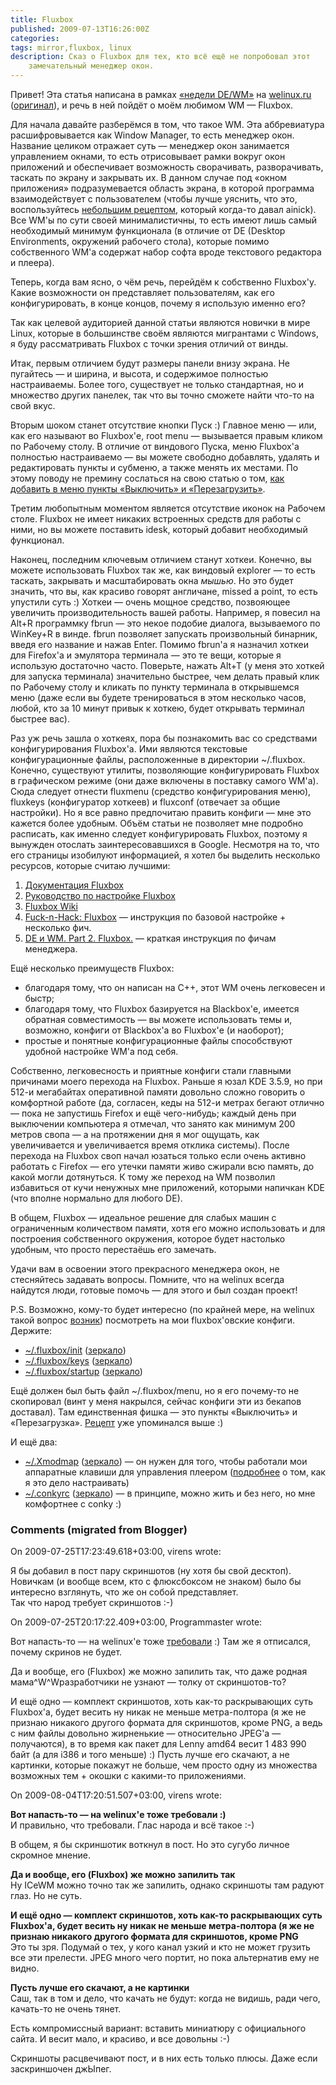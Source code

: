 ```yaml
---
title: Fluxbox
published: 2009-07-13T16:26:00Z
categories: 
tags: mirror,fluxbox, linux
description: Сказ о Fluxbox для тех, кто всё ещё не попробовал этот
    замечательный менеджер окон.
---
```


Привет! Эта статья написана в рамках <a href="http://welinux.ru/post/1036/">«недели DE/WM»</a> на <a href="http://welinux.ru/">welinux.ru</a> (<a href="http://welinux.ru/post/1044">оригинал</a>), и речь в ней пойдёт о моём любимом WM — Fluxbox.

Для начала давайте разберёмся в том, что такое WM. Эта аббревиатура расшифровывается как Window Manager, то есть менеджер окон. Название целиком отражает суть — менеджер окон занимается управлением окнами, то есть отрисовывает рамки вокруг окон приложений и обеспечивает возможность сворачивать, разворачивать, таскать по экрану и закрывать их. В данном случае под «окном приложения» подразумевается область экрана, в которой программа взаимодействует с пользователем (чтобы лучше уяснить, что это, воспользуйтесь <a href="http://welinux.ru/post/816/#cmnt10181">небольшим рецептом</a>, который когда-то давал ainick). Все WM'ы по сути своей минималистичны, то есть имеют лишь самый необходимый минимум функционала (в отличие от DE (Desktop Environments, окружений рабочего стола), которые помимо собственного WM'а содержат набор софта вроде текстового редактора и плеера).

Теперь, когда вам ясно, о чём речь, перейдём к собственно Fluxbox'у. Какие возможности он представляет пользователям, как его конфигурировать, в конце концов, почему я использую именно его?

Так как целевой аудиторией данной статьи являются новички в мире Linux, которые в большинстве своём являются мигрантами с Windows, я буду рассматривать Fluxbox с точки зрения отличий от винды.

Итак, первым отличием будут размеры панели внизу экрана. Не пугайтесь — и ширина, и высота, и содержимое полностью настраиваемы. Более того, существует не только стандартная, но и множество других панелек, так что вы точно сможете найти что-то на свой вкус.

Вторым шоком станет отсутствие кнопки Пуск :) Главное меню — или, как его называют во Fluxbox'е, root menu — вызывается правым кликом по Рабочему столу. В отличие от виндового Пуска, меню Fluxbox'а полностью настраиваемо — вы можете свободно добавлять, удалять и редактировать пункты и субменю, а также менять их местами. По этому поводу не премину сослаться на свою статью о том, [как добавить в меню пункты «Выключить» и «Перезагрузить»](/posts/2009-02-03-shutdown-pc-via-fluxbox-menu.html).

Третим любопытным моментом является отсутствие иконок на Рабочем столе. Fluxbox не имеет никаких встроенных средств для работы с ними, но вы можете поставить idesk, который добавит необходимый функционал.

Наконец, последним ключевым отличием станут хоткеи. Конечно, вы можете использовать Fluxbox так же, как виндовый explorer — то есть таскать, закрывать и масштабировать окна <i>мышью</i>. Но это будет значить, что вы, как красиво говорят англичане, missed a point, то есть упустили суть :) Хоткеи — очень мощное средство, позвояющее увеличить производительность вашей работы. Например, я повесил на Alt+R программку fbrun — это некое подобие диалога, вызываемого по WinKey+R в винде. fbrun позволяет запускать произвольный бинарник, введя его название и нажав Enter. Помимо fbrun'а я назначил хоткеи для Firefox'а и эмулятора терминала — это те вещи, которые я использую достаточно часто. Поверьте, нажать Alt+T (у меня это хоткей для запуска терминала) значительно быстрее, чем делать правый клик по Рабочему столу и кликать по пункту терминала в открывшемся меню (даже если вы будете тренироваться в этом несколько часов, любой, кто за 10 минут привык к хоткею, будет открывать терминал быстрее вас).

Раз уж речь зашла о хоткеях, пора бы познакомить вас со средствами конфигурирования Fluxbox'а. Ими являются текстовые конфигурационные файлы, расположенные в директории ~/.fluxbox. Конечно, существуют утилиты, позволяющие конфигурировать Fluxbox в графическом режиме (они даже включены в поставку самого WM'а). Сюда следует отнести fluxmenu (средство конфигурирования меню), fluxkeys (конфигуратор хоткеев) и fluxconf (отвечает за общие настройки). Но я все равно предпочитаю править конфиги — мне это кажется более удобным. Объём статьи не позволяет мне подробно расписать, как именно следует конфигурировать Fluxbox, поэтому я вынужден отослать заинтересовавшихся в Google. Несмотря на то, что его страницы изобилуют информацией, я хотел бы выделить несколько ресурсов, которые считаю лучшими:

<ol><li><a href="http://fluxbox.sourceforge.net/docbook/ru/fluxbox-docs.html">Документация Fluxbox</a></li><li><a href="http://www.gentoo.org/doc/ru/fluxbox-config.xml">Руководство по настройке Fluxbox</a></li><li><a href="http://fluxbox-wiki.org/">Fluxbox Wiki</a></li><li><a href="http://fucknhack.blogspot.com/2008/10/fluxbox.html">Fuck-n-Hack: Fluxbox</a> — инструкция по базовой настройке + несколько фич.</li><li><a href="http://lice.wordpress.com/2006/09/23/de-wm-part2-fluxbox/">DE и WM. Part 2. Fluxbox.</a> — краткая инструкция по фичам менеджера.</li></ol>Ещё несколько преимуществ Fluxbox:

<ul><li>благодаря тому, что он написан на C++, этот WM очень легковесен и быстр;</li><li>благодаря тому, что Fluxbox базируется на Blackbox'е, имеется обратная совместимость — вы можете использовать темы и, возможно, конфиги от Blackbox'а во Fluxbox'е (и наоборот);</li><li>простые и понятные конфигурационные файлы способствуют удобной настройке WM'а под себя.</li></ul>

Собственно, легковесность и приятные конфиги стали главными причинами моего перехода на Fluxbox. Раньше я юзал KDE 3.5.9, но при 512-и мегабайтах оперативной памяти довольно сложно говорить о комфортной работе (да, согласен, кеды на 512-и метрах бегают отлично — пока не запустишь Firefox и ещё чего-нибудь; каждый день при выключении компьютера я отмечал, что занято как минимум 200 метров свопа — а на протяжении дня я мог ощущать, как увеличивается и увеличивается время отклика системы). После перехода на Fluxbox своп начал юзаться только если очень активно работать с Firefox — его утечки памяти живо сжирали всю память, до какой могли дотянуться. К тому же переход на WM позволил избавиться от кучи ненужных мне приложений, которыми напичкан KDE (что вполне нормально для любого DE).

В общем, Fluxbox — идеальное решение для слабых машин с ограниченным количеством памяти, хотя его можно использовать и для построения собственного окружения, которое будет настолько удобным, что просто перестаёшь его замечать.

Удачи вам в освоении этого прекрасного менеджера окон, не стесняйтесь задавать вопросы. Помните, что на welinux всегда найдутся люди, готовые помочь — для этого и был создан проект!

P.S. Возможно, кому-то будет интересно (по крайней мере, на welinux такой вопрос <a href="http://welinux.ru/post/1044/#cmnt15386">возник</a>) посмотреть на мои fluxbox'овские конфиги. Держите:

* <a href="http://dumpz.org/10571/">~/.fluxbox/init</a> ([зеркало](/misc/fluxbox-init.txt))
* <a href="http://dumpz.org/10572/">~/.fluxbox/keys</a> ([зеркало](/misc/fluxbox-keys.txt))
* <a href="http://dumpz.org/10573/">~/.fluxbox/startup</a> ([зеркало](/misc/fluxbox-startup.txt))

Ещё должен был быть файл ~/.fluxbox/menu, но я его почему-то не скопировал (винт у меня накрылся, сейчас конфиги эти из бекапов доставал). Там единственная фишка — это пункты «Выключить» и «Перезагрузка». [Рецепт](/posts/2009-02-03-shutdown-pc-via-fluxbox-menu.html) уже упоминался выше :)

И ещё два:

* <a href="http://dumpz.org/10570/">~/.Xmodmap</a> ([зеркало](/misc/fluxbox-Xmodmap.txt)) — он нужен для того, чтобы работали мои аппаратные клавиши для управления плеером ([подробнее](/posts/2009-03-08-fluxbox-and-hardware-hotkeys.html) о том, как я это дело настраивать)
* <a href="http://dumpz.org/10569/">~/.conkyrc</a> ([зеркало](/misc/fluxbox-conkyrc.txt)) — в принципе, можно жить и без него, но мне комфортнее с conky :)

<h3 id='hakyll-convert-comments-title'>Comments (migrated from Blogger)</h3>
<div class='hakyll-convert-comment'>
<p class='hakyll-convert-comment-date'>On 2009-07-25T17:23:49.618+03:00, virens wrote:</p>
<p class='hakyll-convert-comment-body'>
Я бы добавил в пост пару скриншотов (ну хотя бы свой десктоп). Новичкам (и вообще всем, кто с флюксбоксом не знаком) было бы интересно взглянуть, что же он собой представляет.<br/>
Так что народ требует скриншотов :-)
</p>
</div>

<div class='hakyll-convert-comment'>
<p class='hakyll-convert-comment-date'>On 2009-07-25T20:17:22.409+03:00, Programmaster wrote:</p>
<p class='hakyll-convert-comment-body'>
Вот напасть-то — на welinux&#39;е тоже <a href="http://welinux.ru/post/1044/#cmnt15387" rel="nofollow">требовали</a> :) Там же я отписался, почему скринов не будет.

Да и вообще, его (Fluxbox) же можно запилить так, что даже родная мама\^W\^Wразработчики не узнают — толку от скриншотов-то?

И ещё одно — комплект скриншотов, хоть как-то раскрывающих суть Fluxbox&#39;а, будет весить ну никак не меньше метра-полтора (я же не признаю никакого другого формата для скриншотов, кроме PNG, а ведь с ним файлы довольно жирненькие — относительно JPEG&#39;а — получаются), в то время как пакет для Lenny amd64 весит 1 483 990 байт (а для i386 и того меньше) :) Пусть лучше его скачают, а не картинки, которые покажут не больше, чем просто одну из множества возможных тем + окошки с какими-то приложениями.
</p>
</div>

<div class='hakyll-convert-comment'>
<p class='hakyll-convert-comment-date'>On 2009-08-04T17:20:51.507+03:00, virens wrote:</p>
<p class='hakyll-convert-comment-body'>
<b>Вот напасть-то — на welinux&#39;е тоже требовали :)</b><br/>
И правильно, что требовали. Глас народа и всё такое :-)

В общем, я бы скриншотик воткнул в пост. Но это сугубо личное скромное мнение.

<b>Да и вообще, его (Fluxbox) же можно запилить так</b><br/>
Ну ICeWM можно точно так же запилить, однако скриншоты там радуют глаз. Но не суть.

<b>И ещё одно — комплект скриншотов, хоть как-то раскрывающих суть Fluxbox&#39;а, будет весить ну никак не меньше метра-полтора (я же не признаю никакого другого формата для скриншотов, кроме PNG</b><br/>
Это ты зря. Подумай о тех, у кого канал узкий и кто не может грузить все эти прелести. JPEG много чего портит, но пока альтернатив ему не видно.

<b>Пусть лучше его скачают, а не картинки</b><br/>
Саш, так в том и дело, что качать не будут: когда не видишь, ради чего, качать-то не очень тянет.

Есть компромиссный вариант: вставить миниатюру с официального сайта. И весит мало, и красиво, и все довольны :-)

Скриншоты расцвечивают пост, и в них есть только плюсы. Даже если заскриншочен джЫпег.
</p>
</div>



